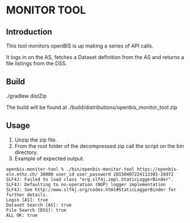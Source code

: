 # MONITOR TOOL #

## Introduction ##

This tool monitors openBIS is up making a series of API calls.

It logs in on the AS, fetches a Dataset definition from the AS and returns a file listings from the DSS.

## Build ##

./gradlew distZip

The build will be found at ./build/distributions/openbis_monitor_tool.zip

## Usage ##

1. Unzip the zip file.
2. From the root folder of the decompressed zip call the script on the bin directory.
3. Example of expected output.

```
openbis-monitor-tool % ./bin/openbis-monitor-tool https://openbis-eln.ethz.ch/ 30000 user_id user_password 20150407224113301-26972
SLF4J: Failed to load class "org.slf4j.impl.StaticLoggerBinder".
SLF4J: Defaulting to no-operation (NOP) logger implementation
SLF4J: See http://www.slf4j.org/codes.html#StaticLoggerBinder for further details.
Login [AS]: true
Dataset Search [AS]: true
File Search [DSS]: true
ALL OK: true
```


